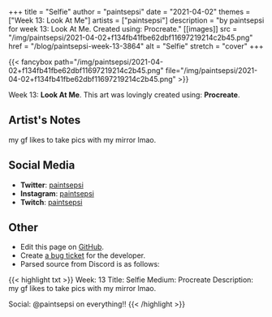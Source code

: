 +++
title =       "Selfie"
author =      "paintsepsi"
date =        "2021-04-02"
themes =      ["Week 13: Look At Me"]
artists =     ["paintsepsi"]
description = "by paintsepsi for week 13: Look At Me. Created using: Procreate."
[[images]]
              src = "/img/paintsepsi/2021-04-02+f134fb41fbe62dbf11697219214c2b45.png"
              href = "/blog/paintsepsi-week-13-3864"
              alt = "Selfie"
              stretch = "cover"
+++


{{< fancybox path="/img/paintsepsi/2021-04-02+f134fb41fbe62dbf11697219214c2b45.png" file="/img/paintsepsi/2021-04-02+f134fb41fbe62dbf11697219214c2b45.png" >}}


Week 13: **Look At Me**. This art was lovingly created using: **Procreate**.

## Artist's Notes

my gf likes to take pics with my mirror lmao.

## Social Media

- **Twitter**: <a href='https://twitter.com/paintsepsi' target='_blank'>paintsepsi</a>
- **Instagram**: <a href='https://instagram.com/paintsepsi' target='_blank'>paintsepsi</a>
- **Twitch**: <a href='https://twitch.tv/paintsepsi' target='_blank'>paintsepsi</a>


## Other

- Edit this page on [GitHub](https://github.com/teaminkling/web-refresh/edit/main/blog/content/blog/paintsepsi-week-13-3864.md).
- Create [a bug ticket](https://github.com/teaminkling/web-refresh/issues/new?assignees=&labels=bug&template=problem-report.md&title=) for the developer.
- Parsed source from Discord is as follows:

{{< highlight txt >}}
Week: 13
Title: Selfie
Medium: Procreate
Description: my gf likes to take pics with my mirror lmao.

Social: @paintsepsi on everything!!
{{< /highlight >}}